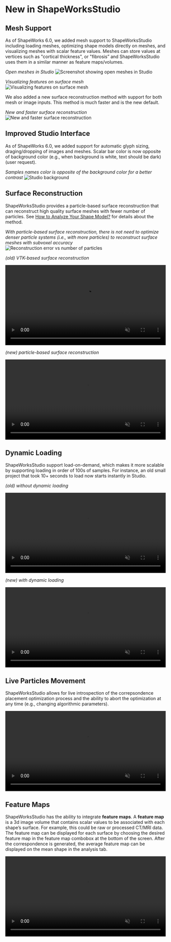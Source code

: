 # New in ShapeWorksStudio


## Mesh Support 

As of ShapeWorks 6.0, we added mesh support to ShapeWorksStudio including loading meshes, optimizing shape models directly on meshes, and visualizing meshes with scalar feature values. Meshes can store values at vertices such as "cortical thickness", or "fibrosis” and ShapeWorksStudio uses them in a similar manner as feature maps/volumes.

*Open meshes in Studio*
![Screenshot showing open meshes in Studio](../img/new/open-mesh-studio.png)

 
*Visualizing features on surface mesh*
![Visualizing features on surface mesh](../img/new/studio-feature-mesh.png)

We also added a new surface reconstruction method with support for both mesh or image inputs. This method is much faster and is the new default.

*New and faster surface reconstruction*
![New and faster surface reconstruction](../img/new/studio-mesh-recon.png)


## Improved Studio Interface

As of ShapeWorks 6.0, we added support for automatic glyph sizing, draging/dropping of images and meshes. Scalar bar color is now opposite of background color (e.g., when background is white, text should be dark) (user request).

*Samples names color is opposite of the background color for a better contrast*
![Studio background](../img/new/studio-background.png)



## Surface Reconstruction 

ShapeWorksStudio provides a particle-based surface reconstruction that can reconstruct high quality surface meshes with fewer number of particles. See [How to Analyze Your Shape Model?](../workflow/analyze.md#surface-reconstruction) for details about the method.


*With particle-based surface reconstruction, there is not need to optimize denser particle systems (i.e., with more particles) to reconstruct surface meshes with subvoxel accuracy*
![Reconstruction error vs number of particles](../img/new/recon_error.png)


*(old) VTK-based surface reconstruction*
<p><video src="https://sci.utah.edu/~shapeworks/doc-resources/mp4s/vtk_reconstruction.mp4" autoplay muted loop controls style="width:100%"></p>

*(new) particle-based surface reconstruction*
<p><video src="https://sci.utah.edu/~shapeworks/doc-resources/mp4s/particles_reconstruction.mp4" autoplay muted loop controls style="width:100%"></p>



## Dynamic Loading

ShapeWorksStudio support load-on-demand, which makes it more scalable by supporting loading in order of 100s of samples. For instance, an old small project that took 10+ seconds to load now starts instantly in Studio.


*(old) without dynamic loading*

<p><video src="https://sci.utah.edu/~shapeworks/doc-resources/mp4s/studio_load_old.mp4" autoplay muted loop controls style="width:100%"></p>


*(new) with dynamic loading*

<p><video src="https://sci.utah.edu/~shapeworks/doc-resources/mp4s/studio_load_new.mp4" autoplay muted loop controls style="width:100%"></p>

## Live Particles Movement 

ShapeWorksStudio allows for live introspection of the correpsondence placement optimization process and the ability to abort the optimization at any time (e.g., changing algorithmic parameters).


<p><video src="https://sci.utah.edu/~shapeworks/doc-resources/mp4s/studio_optimize_live.mp4" autoplay muted loop controls style="width:100%"></p>

## Feature Maps

ShapeWorksStudio has the ability to integrate **feature maps**.  A **feature map** is a 3d image volume that contains scalar values to be associated with each shape’s surface.  For example, this could be raw or processed CT/MRI data.  The feature map can be displayed for each surface by choosing the desired feature map in the feature map combobox at the bottom of the screen. 
After the correspondence is generated, the average feature map can be displayed on the mean shape in the analysis tab.

<p><video src="https://sci.utah.edu/~shapeworks/doc-resources/mp4s/studio_feature_map.mp4" autoplay muted loop controls style="width:100%"></p>




